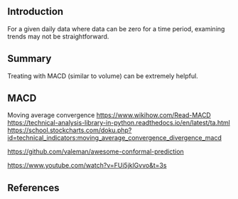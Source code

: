 ## Introduction

For a given daily data where data can be zero for a time period, examining trends may not be straightforward. 


## Summary

Treating with MACD (similar to volume) can be extremely helpful.


## MACD

Moving average convergence 
https://www.wikihow.com/Read-MACD
https://technical-analysis-library-in-python.readthedocs.io/en/latest/ta.html
https://school.stockcharts.com/doku.php?id=technical_indicators:moving_average_convergence_divergence_macd


https://github.com/valeman/awesome-conformal-prediction

https://www.youtube.com/watch?v=FUi5jklGvvo&t=3s


## References

